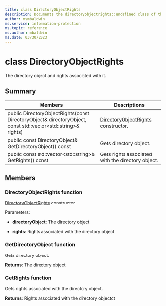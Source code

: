 ```yaml
---
title: class DirectoryObjectRights 
description: Documents the directoryobjectrights::undefined class of the Microsoft Information Protection (MIP) SDK.
author: msmbaldwin
ms.service: information-protection
ms.topic: reference
ms.author: mbaldwin
ms.date: 03/30/2023
---
```


# class DirectoryObjectRights

The directory object and rights associated with it.
  
## Summary
 Members                        | Descriptions                                
--------------------------------|---------------------------------------------
public DirectoryObjectRights(const DirectoryObject& directoryObject, const std::vector&lt;std::string&gt;& rights)  |  [DirectoryObjectRights](#class_directory_object_rights) constructor.
public const DirectoryObject& GetDirectoryObject() const  |  Gets directory object.
public const std::vector&lt;std::string&gt;& GetRights() const  |  Gets rights associated with the directory object.
  
## Members
  
### DirectoryObjectRights function
[DirectoryObjectRights](class_mip_directoryobjectrights.md) constructor.

Parameters:  
* **directoryObject**: The directory object 


* **rights**: Rights associated with the directory object


  
### GetDirectoryObject function
Gets directory object.

  
**Returns**: The directory object
  
### GetRights function
Gets rights associated with the directory object.

  
**Returns**: Rights associated with the directory objectct